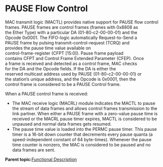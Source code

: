 # PAUSE Flow Control

MAC transmit logic \(MACTL\) provides native support for PAUSE flow control<br /> frames. PAUSE frames are control frames \(frames with 0x8808 as<br /> the Ether Type\) with a particular DA \(01-80-c2-00-00-01\) and the<br /> Opcode 0x0001. The FIFO-logic automatically Request-to-Send a<br /> PAUSE frame by pulsing transmit-control-request \(TCRQ\) and<br /> provides the pause time value available on<br /> control-frame-register \(CFPT \[15:0\]\). Pause frame payload<br /> contains CFPT and Control Frame Extended Parameter \(CFEP\). Once<br /> a frame is received and detected as a control frame, MAC checks<br /> for the DA and the Opcode fields. If the DA is either the<br /> reserved multicast address used by PAUSE \(01-80-c2-00-00-01\) or<br /> the station’s unique address, and the Opcode is 0x0001, then the<br /> control frame is considered to be a PAUSE Control frame.

When a PAUSE control frame is received:

-   The MAC receive logic \(MACRL\) module indicates the MACTL to pause the stream of data frames and allows control frames transmission to the link partner. When either a PAUSE frame with a zero-value pause time is received or the MACRL pause timer expires, MACTL is considered to be unpaused and normal data frames gets resumed.
-   The pause time value is loaded into the PERMC pause timer. This pause timer is a 16-bit down counter that decrements every pause quanta \(a speed-independent constant of 64 byte-times\). Whenever the pause time counter is nonzero, the MAC is considered to be paused and no data frames are sent.

**Parent topic:**[Functional Description](GUID-1DF3649A-D1B6-4032-BF77-E072F8D8F7FC.md)

